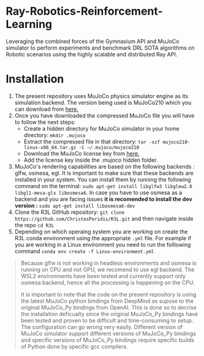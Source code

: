 # Ray-Robotics-Reinforcement-Learning
Leveraging the combined forces of the Gymnasium API and MuJoCo simulator to perform experiments and benchmark DRL SOTA algorithms on Robotic scenarios using the highly scalable and distributed Ray API.

# Installation
1. The present repository uses MuJoCo  physics simulator engine as its simulation backend. The version being used is MuJoCo210 which you can download from [here.](https://github.com/deepmind/mujoco/releases/tag/2.1.0)
2. Once you have downloaded the compressed MuJoCo file you will have to follow the next steps:
   * Create a hidden directory for MuJoCo simulator in your home directory: ```mkdir .mujoco```
   * Extract the compressed file in that directory: ```tar -xzf mujoco210-linux-x86_64.tar.gz -C ~/.mujoco/mujoco210```
   * Download the MuJoCo license key from [here.](https://roboti.us/file/mjkey.txt)
   * Add the license key inside the _.mujoco_ hidden folder.
3. MuJoCo's rendering capabilities are based on the following backends : glfw, osmesa, egl. It is important to make sure that these backends are installed in your system. You can install them by running the following command on the terminal: ```sudo apt-get install libglfw3 libglew2.0 libgl1-mesa-glx libosmesa6```. In case you have to use osmesa as a backend and you are facing issues **it is recomended to install the dev version :** ```sudo apt-get install libosmesa6-dev```
4. Clone the R3L GitHub repository: ``` git clone https://github.com/ChristosPeridis/R3L.git ``` and then navigate inside the repo ``` cd R3L ```
5. Depending on which operaing system you are working on create the R3L conda environment using the appropriate ``` .yml ``` file. For example if you are working in a Linux environment you need to run the folllowing command ``` conda env create -f Linux-environment.yml ```
  
> Because glfw is not working in headless environments and osmesa is running on CPU and not GPU, we recomend to use egl backend. The WSL2 environments have been tested and currently support only osmesa backend, hence all the processing is happening on the CPU.
> 
> It is important to note that the code on the present repository is using the latest MuJoCo python bindings from DeepMind as supose to the original MuJoCo_Py bindings from OpenAI. This is done so to decrise the installation deficualty since the original MuJoCo_Py bindings have been tested and proven to be difficult and time-consuming to setup. The configuration can go wrong very easily. Different version of MuJoCo simulator support different versions of MuJoCo_Py bindings and specific versions of MuJoCo_Py bindings require specific builds of Python done by specific gcc compilers.
